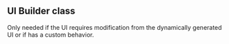 ## UI Builder class
Only needed if the UI requires modification from the dynamically generated UI or if has a custom behavior.